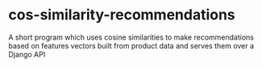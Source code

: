 # cos-similarity-recommendations
A short program which uses cosine similarities to make recommendations based on features vectors built from product data and serves them over a Django API
